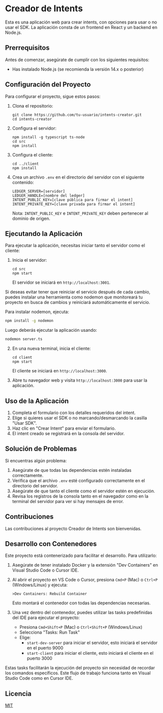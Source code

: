 # Creador de Intents

Esta es una aplicación web para crear intents, con opciones para usar o no usar el SDK. La aplicación consta de un frontend en React y un backend en Node.js.

## Prerrequisitos

Antes de comenzar, asegúrate de cumplir con los siguientes requisitos:

* Has instalado Node.js (se recomienda la versión 14.x o posterior)

## Configuración del Proyecto

Para configurar el proyecto, sigue estos pasos:

1. Clona el repositorio:
   ```
   git clone https://github.com/tu-usuario/intents-creator.git
   cd intents-creator
   ```

2. Configura el servidor:
   ```
   npm install -g typescript ts-node
   cd src
   npm install
   ```

3. Configura el cliente:
   ```
   cd ../client
   npm install
   ```

4. Crea un archivo `.env` en el directorio del servidor con el siguiente contenido:
   ```
   LEDGER_SERVER=[servidor]
   LEDGER_HANDLE=[nombre del ledger]
   INTENT_PUBLIC_KEY=[clave pública para firmar el intent]
   INTENT_PRIVATE_KEY=[clave privada para firmar el intent]
   ```
   Nota: `INTENT_PUBLIC_KEY` e `INTENT_PRIVATE_KEY` deben pertenecer al dominio de origen.

## Ejecutando la Aplicación

Para ejecutar la aplicación, necesitas iniciar tanto el servidor como el cliente:

1. Inicia el servidor:
   ```
   cd src
   npm start
   ```
   El servidor se iniciará en `http://localhost:3001`.

Si deseas evitar tener que reiniciar el servicio después de cada cambio, puedes instalar una herramienta como nodemon que monitoreará tu proyecto en busca de cambios y reiniciará automáticamente el servicio.

Para instalar nodemon, ejecuta:

```bash
npm install -g nodemon
```

Luego deberás ejecutar la aplicación usando:

```bash
nodemon server.ts
```

2. En una nueva terminal, inicia el cliente:
   ```
   cd client
   npm start
   ```
   El cliente se iniciará en `http://localhost:3000`.

3. Abre tu navegador web y visita `http://localhost:3000` para usar la aplicación.

## Uso de la Aplicación

1. Completa el formulario con los detalles requeridos del intent.
2. Elige si quieres usar el SDK o no marcando/desmarcando la casilla "Usar SDK".
3. Haz clic en "Crear Intent" para enviar el formulario.
4. El intent creado se registrará en la consola del servidor.

## Solución de Problemas

Si encuentras algún problema:

1. Asegúrate de que todas las dependencias estén instaladas correctamente.
2. Verifica que el archivo `.env` esté configurado correctamente en el directorio del servidor.
3. Asegúrate de que tanto el cliente como el servidor estén en ejecución.
4. Revisa los registros de la consola tanto en el navegador como en la terminal del servidor para ver si hay mensajes de error.

## Contribuciones

Las contribuciones al proyecto Creador de Intents son bienvenidas.

## Desarrollo con Contenedores

Este proyecto está contenerizado para facilitar el desarrollo. Para utilizarlo:

1. Asegúrate de tener instalado Docker y la extensión "Dev Containers" en Visual Studio Code o Cursor IDE.

2. Al abrir el proyecto en VS Code o Cursor, presiona `Cmd+P` (Mac) o `Ctrl+P` (Windows/Linux) y ejecuta:
   ```
   >Dev Containers: Rebuild Container
   ```
   Esto montará el contenedor con todas las dependencias necesarias.

3. Una vez dentro del contenedor, puedes utilizar las tasks predefinidas del IDE para ejecutar el proyecto:
   - Presiona `Cmd+Shift+P` (Mac) o `Ctrl+Shift+P` (Windows/Linux)
   - Selecciona "Tasks: Run Task"
   - Elige:
     - `start-dev-server` para iniciar el servidor, esto iniciará el servidor en el puerto 9000
     - `start-client` para iniciar el cliente, esto iniciará el cliente en el puerto 3000

Estas tasks facilitarán la ejecución del proyecto sin necesidad de recordar los comandos específicos. Este flujo de trabajo funciona tanto en Visual Studio Code como en Cursor IDE.

## Licencia

[MIT](https://choosealicense.com/licenses/mit/)
